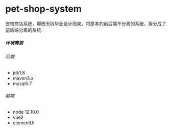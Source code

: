 # pet-shop-system
宠物商店系统，爆改天坑毕业设计而来。将原本的前后端不分离的系统，拆分成了前后端分离的系统.





##### 环境需要

###### 后端

- jdk1.8
- maven3.x
- mysql5.7



###### 前端

- node 12.10.0
- vue2
- elementUI
